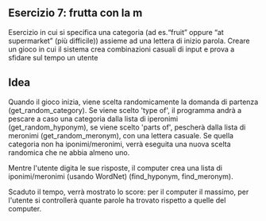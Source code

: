 ## Esercizio 7: frutta con la m
Esercizio in cui si specifica una categoria (ad es.“fruit” oppure “at supermarket” (più difficile)) assieme ad una lettera di inizio parola. Creare un gioco in cui il sistema crea combinazioni casuali di input e prova a sfidare sul tempo un utente

## Idea
Quando il gioco inizia, viene scelta randomicamente la domanda di partenza (get_random_category). Se viene scelto 'type of', il programma andrà a pescare a caso una categoria dalla lista di iperonimi (get_random_hyponym), se viene scelto 'parts of', pescherà dalla lista di meronimi (get_random_meronym), con una lettera casuale.
Se quella categoria non ha iponimi/meronimi, verrà eseguita una nuova scelta randomica che ne abbia almeno uno.

Mentre l'utente digita le sue risposte, il computer crea una lista di iponimi/meronimi (usando WordNet) (find_hyponym, find_meronym).

Scaduto il tempo, verrà mostrato lo score: per il computer il massimo, per l'utente si controllerà quante parole ha trovato rispetto a quelle del computer.